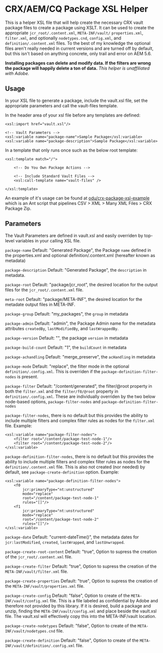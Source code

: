 # CRX/AEM/CQ Package XSL Helper

This is a helper XSL file that will help create the necessary CRX vault package files to create a package using XSLT.  It can be used to create the appropriate `jcr_root/.content.xml`, `META-INF/vault/` `properties.xml`, `filter.xml`, and optionally `nodetypes.cnd`, `config.xml`, and `definition/.content.xml` files.  To the best of my knowledge the optional files aren't really needed in current versions and are turned off by default, but this isn't based on anything concrete, only trail and error on AEM 5.6.

**Installing packages can delete and modify data.  If the filters are wrong the package will happily delete a ton of data.**  _This helper is unaffiliated with Adobe._

## Usage

In your XSL file to generate a package, include the vault.xsl file, set the appropriate parameters and call the vault-files template.

In the header area of your xsl file before any templates are defined:

```
<xsl:import href="vault.xsl"/>

<!-- Vault Parameters -->
<xsl:variable name="package-name">Sample Package</xsl:variable>
<xsl:variable name="package-description">Sample Package</xsl:variable>
```

In a template that only runs once such as the below root template:

```
<xsl:template match="/">

    <!-- Do You Own Package Actions -->
    
    <!-- Include Standard Vault Files -->
    <xsl:call-template name="vault-files" />

</xsl:template>
```

An example of it's usage can be found at [odu/crx-package-xsl-example](https://github.com/odu/crx-package-xsl-example) which is an Ant script that pipelines CSV > XML > Many XML Files > CRX Package Zip.

## Parameters

The Vault Parameters are defined in vault.xsl and easily overriden by top-level variables in your calling XSL file.

`package-name` Default: "Generated Package", the Package `name` defined in the properties.xml and optional definition/.content.xml (hereafter known as metadata)

`package-description` Default: "Generated Package", the `description` in metadata.

`package-root` Default: "package/jcr_root", the desired location for the output files for the `jcr_root/.content.xml` file.

`meta-root` Default: "package/META-INF", the desired location for the metadate output files in META-INF.

`package-group` Default: "my_packages", the `group` in metadata

`package-admin` Default: "admin", the Package Admin name for the metadata attributes `createdBy`, `lastModifiedBy`, and `lastWrappedBy`.

`package-version` Default: "", the package `version` in metadata

`package-build-count` Default: "1", the `buildCount` in metadata

`package-achandling` Default: "merge_preserve", the `acHandling` in metadata

`package-mode` Default: "replace", the filter mode in the optional `definition/.config.xml`.  This is overriden if the `package-definition-filter-nodes` is present.

`package-filter` Default: "/content/generated", the filter/@root property in both the `filter.xml` and the `filter/f0/@root` property in `definition/.config.xml`.  These are individually overriden by the two below node-based options, `package-filter-nodes` and `package-definition-filter-nodes`

`package-filter-nodes`, there is no default but this provides the ability to include multiple filters and complex filter rules as nodes for the `filter.xml` file.  Example:

```
<xsl:variable name="package-filter-nodes">
    <filter root="/content/package-test-node-1"/>
    <filter root="/content/package-test-node-2"/>
</xsl:variable>
```

`package-definition-filter-nodes`, there is no default but this provides the ability to include multiple filters and complex filter rules as nodes for the `definition/.content.xml` file.  This is also not created (nor needed) by default, see `package-create-definition` option.  Example:

```
<xsl:variable name="package-definition-filter-nodes">
    <f0
        jcr:primaryType="nt:unstructured"
        mode="replace"
        root="/content/package-test-node-1"
        rules="[]"/>
    <f1
        jcr:primaryType="nt:unstructured"
        mode="replace"
        root="/content/package-test-node-2"
        rules="[]"/>
</xsl:variable>
```

`package-date` Default: "current-dateTime()", the metadata dates for `jcr:lastModified`, `created`, `lastWrapped`, and `lastUnwrapped`.

`package-create-root-content` Default: "true", Option to supress the creation of the `jcr_root/.content.xml` file.

`package-create-filter` Default: "true", Option to supress the creation of the `META-INF/vault/filter.xml` file.

`package-create-properties` Default: "true", Option to supress the creation of the `META-INF/vault/properties.xml` file.

`package-create-config` Default: "false", Option to create of the `META-INF/vault/config.xml` file.  This is a file labeled as confidential by Adobe and therefore not provided by this library.  If it is desired, build a package and unzip, finding the `META-INF/vault/config.xml` and place beside the vault.xsl file.  The vault.xsl will effectively copy this into the META-INF/vault location.

`package-create-nodetypes` Default: "false", Option to create of the `META-INF/vault/nodetypes.cnd` file.

`package-create-definition` Default: "false", Option to create of the `META-INF/vault/definition/.config.xml` file.